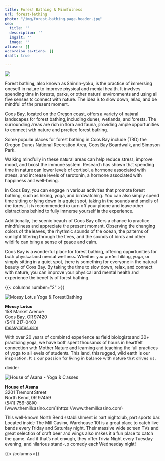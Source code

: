 ```yaml
---
title: Forest Bathing & Mindfulness
url: forest-bathing
photo: "/img/forest-bathing-page-header.jpg"
seo:
  title: ''
  description: ''
  imgalt: ''
  image: ''
aliases: []
accordion_sections: []
draft: true

---
```

![](/img/forest-bathing-header-695x322.jpg)

Forest bathing, also known as Shinrin-yoku, is the practice of immersing oneself in nature to improve physical and mental health. It involves spending time in forests, parks, or other natural environments and using all five senses to connect with nature. The idea is to slow down, relax, and be mindful of the present moment.

Coos Bay, located on the Oregon coast, offers a variety of natural landscapes for forest bathing, including dunes, wetlands, and forests. The surrounding areas are rich in flora and fauna, providing ample opportunities to connect with nature and practice forest bathing.

Some popular places for forest bathing in Coos Bay include (TBD) the Oregon Dunes National Recreation Area, Coos Bay Boardwalk, and Simpson Park.

Walking mindfully in these natural areas can help reduce stress, improve mood, and boost the immune system. Research has shown that spending time in nature can lower levels of cortisol, a hormone associated with stress, and increase levels of serotonin, a hormone associated with happiness and well-being.

In Coos Bay, you can engage in various activities that promote forest bathing, such as hiking, yoga, and birdwatching. You can also simply spend time sitting or lying down in a quiet spot, taking in the sounds and smells of the forest. It is recommended to turn off your phone and leave other distractions behind to fully immerse yourself in the experience.

Additionally, the scenic beauty of Coos Bay offers a chance to practice mindfulness and appreciate the present moment. Observing the changing colors of the leaves, the rhythmic sounds of the ocean,  the patterns of sunlight filtering through the trees, and the sounds of birds and other wildlife can bring a sense of peace and calm.

Coos Bay is a wonderful place for forest bathing, offering opportunities for both physical and mental wellness. Whether you prefer hiking, yoga, or simply sitting in a quiet spot, there is something for everyone in the natural beauty of Coos Bay. By taking the time to slow down, relax, and connect with nature, you can improve your physical and mental health and experience the benefits of forest bathing.

{{< columns number="2" >}}

![Mossy Lotus Yoga & Forest Bathing](/img/mossy-lotus-345x220.jpg)

**Mossy Lotus**  
158 Market Avenue  
Coos Bay, OR 97420  
(541) 217-0400  
[mossylotus.com](https://mossylotus.com/ "https://mossylotus.com/")

With over 20 years of combined experience as field biologists and 30+ practicing yoga, we have both spent thousands of hours in heartfelt connection with Mother Nature and learning and teaching the full practices of yoga to all levels of students. This land, this rugged, wild earth is our inspiration. It is our passion for living in balance with nature that drives us.

divider

![House of Asana - Yoga & Classes](/img/house-of-asana-345x220.jpg)

**House of Asana**  
3201 Tremont Street  
North Bend, OR  97459  
(541) 756-8800  
[www.themillcasino.com](https://www.themillcasino.com)

This well-known North Bend establishment is part nightclub, part sports bar. Located inside The Mill Casino, Warehouse 101 is a great place to catch live bands every Friday and Saturday night. Their massive wide screen TVs and great selection of craft beer and wings also makes it a fun place to catch the game. And if that’s not enough, they offer Trivia Night every Tuesday evening, and hilarious stand-up comedy each Wednesday night!

{{< /columns >}}